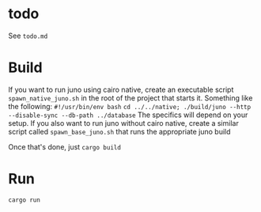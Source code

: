 # todo

See `todo.md`

# Build

If you want to run juno using cairo native, create an executable script `spawn_native_juno.sh` in the root of the project that starts it. Something like the following:
`#!/usr/bin/env bash`
`cd ../../native; ./build/juno --http --disable-sync --db-path ../database`
The specifics will depend on your setup.
If you also want to run juno without cairo native, create a similar script called `spawn_base_juno.sh` that runs the appropriate juno build

Once that's done, just
`cargo build`

# Run

`cargo run`